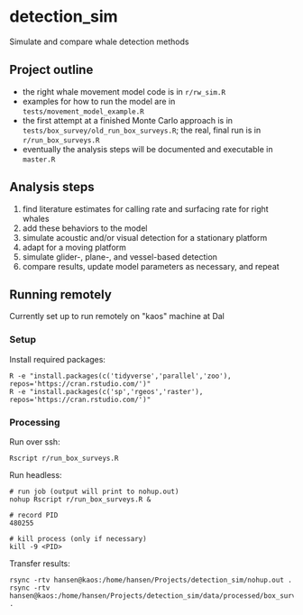 # detection_sim
Simulate and compare whale detection methods

## Project outline
- the right whale movement model code is in `r/rw_sim.R`  
- examples for how to run the model are in `tests/movement_model_example.R`
- the first attempt at a finished Monte Carlo approach is in `tests/box_survey/old_run_box_surveys.R`; the real, final run is in `r/run_box_surveys.R`
- eventually the analysis steps will be documented and executable in `master.R`

## Analysis steps
1. find literature estimates for calling rate and surfacing rate for right whales  
2. add these behaviors to the model  
3. simulate acoustic and/or visual detection for a stationary platform  
4. adapt for a moving platform  
5. simulate glider-, plane-, and vessel-based detection
6. compare results, update model parameters as necessary, and repeat  

## Running remotely

Currently set up to run remotely on "kaos" machine at Dal

### Setup

Install required packages:
```
R -e "install.packages(c('tidyverse','parallel','zoo'), repos='https://cran.rstudio.com/')"
R -e "install.packages(c('sp','rgeos','raster'), repos='https://cran.rstudio.com/')"
```

### Processing

Run over ssh:
```
Rscript r/run_box_surveys.R 
```

Run headless:
```
# run job (output will print to nohup.out)
nohup Rscript r/run_box_surveys.R &

# record PID
480255

# kill process (only if necessary)
kill -9 <PID>
```

Transfer results:
```
rsync -rtv hansen@kaos:/home/hansen/Projects/detection_sim/nohup.out .
rsync -rtv hansen@kaos:/home/hansen/Projects/detection_sim/data/processed/box_surveys.rds .
```

